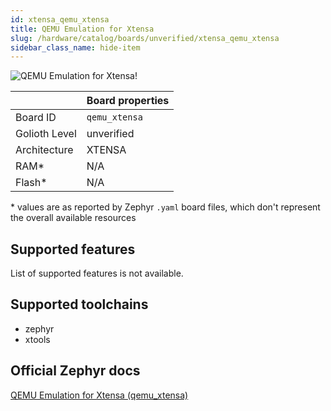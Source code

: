 ```yaml
---
id: xtensa_qemu_xtensa
title: QEMU Emulation for Xtensa
slug: /hardware/catalog/boards/unverified/xtensa_qemu_xtensa
sidebar_class_name: hide-item
---
```


[//]: # (This is an auto-generated file, do not edit! Changes to it will be lost upon re-generation)

![QEMU Emulation for Xtensa!](/img/boards/xtensa/qemu_xtensa.png "QEMU Emulation for Xtensa")

|                | Board properties     |
| -------------  | -------------------- |
| Board ID       | `qemu_xtensa` |
| Golioth Level  | unverified       |
| Architecture   | XTENSA |
| RAM*           | N/A |
| Flash*         | N/A |

\* values are as reported by Zephyr `.yaml` board files, which don't represent the overall available resources



## Supported features

List of supported features is not available.

## Supported toolchains

* zephyr
* xtools

## Official Zephyr docs

[QEMU Emulation for Xtensa (qemu_xtensa)](https://docs.zephyrproject.org/latest/boards/xtensa/qemu_xtensa/doc/index.html)
